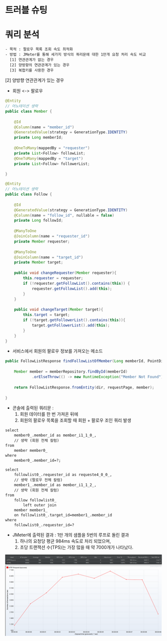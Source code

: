 # 트러블 슈팅

# 쿼리 분석
```
- 목적 : 팔로우 목록 조회 속도 최적화 
- 방법 : JMeter를 통해 세가지 방식의 쿼리문에 대한 1만개 요청 처리 속도 비교
  [1] 연관관계가 없는 경우
  [2] 양방향의 연관관계가 있는 경우
  [3] 복합키를 사용한 경우
```
[2] 양방향 연관관계가 있는 경우
- 회원 <-> 팔로우
```java
@Entity
// 어노테이션 생략
public class Member {

    @Id
    @Column(name = "member_id")
    @GeneratedValue(strategy = GenerationType.IDENTITY)
    private Long memberId;
    
    @OneToMany(mappedBy = "requester")
    private List<Follow> followList;
    @OneToMany(mappedBy = "target")
    private List<Follow> followerList;

}
```
```java
@Entity
// 어노테이션 생략
public class Follow {

    @Id
    @GeneratedValue(strategy = GenerationType.IDENTITY)
    @Column(name = "follow_id", nullable = false)
    private Long followId;

    @ManyToOne
    @JoinColumn(name = "requester_id")
    private Member requester;

    @ManyToOne
    @JoinColumn(name = "target_id")
    private Member target;

    public void changeRequester(Member requester){
        this.requester = requester;
        if (!requester.getFollowList().contains(this)) {
            requester.getFollowList().add(this);
        }
    }

    public void changeTarget(Member target){
        this.target = target;
        if (!target.getFollowerList().contains(this)){
            target.getFollowerList().add(this);
        }
    }
}
```
- 서비스에서 회원의 팔로우 정보를 가져오는 메소드
```java
public FollowListResponse findFollowListOfMember(Long memberId, PointDirection dir, CustomPage requestPage) {

    Member member = memberRepository.findById(memberId)
            .orElseThrow(() -> new RuntimeException("Member Not Found"));

    return FollowListResponse.fromEntity(dir, requestPage, member);

}
```
- 콘솔에 출력된 쿼리문 : 
  1) 회원 데이터를 한 번 가져온 뒤에
  2) 회원의 팔로우 목록을 조회할 때 회원 + 팔로우 조인 쿼리 발생 
```
select
    member0_.member_id as member_i1_1_0_,
    // 생략 (회원 전체 칼럼)
from
    member member0_ 
where
    member0_.member_id=?;
```
```
select
    followlist0_.requester_id as requeste4_0_0_,
    // 생략 (팔로우 전체 칼럼)
    member1_.member_id as member_i1_1_2_,
    // 생략 (회원 전체 칼럼)
from
    follow followlist0_
        left outer join
    member member1_
    on followlist0_.target_id=member1_.member_id
where
    followlist0_.requester_id=?
```
- JMeter에 출력된 결과 : 1만 개의 샘플을 5번의 루프로 돌린 결과
  1) 하나의 요청당 평균 984ms 속도로 처리 되었으며,
  2) 초당 트랜잭션 수(TPS)는 가장 많을 때 약 7000개가 나타났다.

![img_1.png](.github/img/jmeter2.png)
![img.png](.github/img/jmeter1.png)

